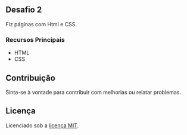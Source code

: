 
## Desafio 2

Fiz páginas com Html e CSS.

### Recursos Principais

- HTML
- CSS

## Contribuição

Sinta-se à vontade para contribuir com melhorias ou relatar problemas.

## Licença

Licenciado sob a [licença MIT](https://opensource.org/licenses/MIT).
